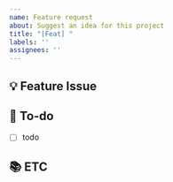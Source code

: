 ```yaml
---
name: Feature request
about: Suggest an idea for this project
title: "[Feat] "
labels: ''
assignees: ''
---
```

## 💡 Feature Issue
## 🌿 To-do
- [ ] todo
## 📚 ETC
